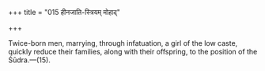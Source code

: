+++
title = "015 हीनजाति-स्त्रियम् मोहाद्"

+++

Twice-born men, marrying, through infatuation, a girl of the low caste, quickly reduce their families, along with their offspring, to the position of the Śūdra.—(15).